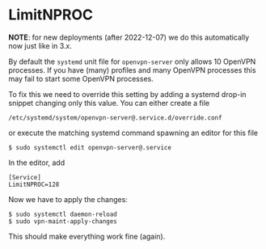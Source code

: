 # LimitNPROC

**NOTE**: for new deployments (after 2022-12-07) we do this automatically now
just like in 3.x.

By default the `systemd` unit file for `openvpn-server` only allows 10 
OpenVPN processes. If you have (many) profiles and many OpenVPN processes this
may fail to start some OpenVPN processes.

To fix this we need to override this setting by adding a systemd drop-in snippet
changing only this value. You can either create a file

    /etc/systemd/system/openvpn-server@.service.d/override.conf
    
or execute the matching systemd command spawning an editor for this file

    $ sudo systemctl edit openvpn-server@.service

In the editor, add

    [Service]
    LimitNPROC=128

Now we have to apply the changes:

    $ sudo systemctl daemon-reload
    $ sudo vpn-maint-apply-changes

This should make everything work fine (again).
